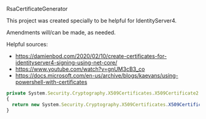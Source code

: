 RsaCertificateGenerator

This project was created specially to be helpful for IdentityServer4.

Amendments will/can be made, as needed.


Helpful sources:
- https://damienbod.com/2020/02/10/create-certificates-for-identityserver4-signing-using-net-core/
- https://www.youtube.com/watch?v=gnUM3cB3_co
- https://docs.microsoft.com/en-us/archive/blogs/kaevans/using-powershell-with-certificates


```javascript
private System.Security.Cryptography.X509Certificates.X509Certificate2 GetCertificate()
{
  return new System.Security.Cryptography.X509Certificates.X509Certificate2("./JwtCertificate/rsa_cert.pfx", Configuration["JwtCertificate:Password"]);
}
```